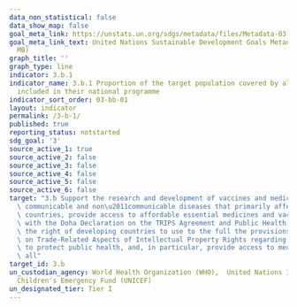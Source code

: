 ```yaml
---
data_non_statistical: false
data_show_map: false
goal_meta_link: https://unstats.un.org/sdgs/metadata/files/Metadata-03-0b-01.pdf
goal_meta_link_text: United Nations Sustainable Development Goals Metadata (PDF 4.0
  MB)
graph_title: ''
graph_type: line
indicator: 3.b.1
indicator_name: 3.b.1 Proportion of the target population covered by all vaccines
  included in their national programme
indicator_sort_order: 03-bb-01
layout: indicator
permalink: /3-b-1/
published: true
reporting_status: notstarted
sdg_goal: '3'
source_active_1: true
source_active_2: false
source_active_3: false
source_active_4: false
source_active_5: false
source_active_6: false
target: "3.b Support the research and development of vaccines and medicines for the\
  \ communicable and non\u2011communicable diseases that primarily affect developing\
  \ countries, provide access to affordable essential medicines and vaccines, in accordance\
  \ with the Doha Declaration on the TRIPS Agreement and Public Health, which affirms\
  \ the right of developing countries to use to the full the provisions in the Agreement\
  \ on Trade-Related Aspects of Intellectual Property Rights regarding flexibilities\
  \ to protect public health, and, in particular, provide access to medicines for\
  \ all"
target_id: 3.b
un_custodian_agency: World Health Organization (WHO),  United Nations International
  Children's Emergency Fund (UNICEF)
un_designated_tier: Tier I
---
```

